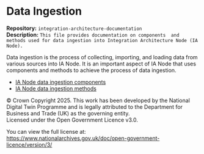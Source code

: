 # Data Ingestion

**Repository:** `integration-architecture-documentation`  
**Description:** `This file provides documentation on components  and methods used for data ingestion into Integration Architecture Node (IA Node).`  
<!-- SPDX-License-Identifier: OGL-UK-3.0 -->

Data ingestion is the process of collecting, importing, and loading data from various sources into IA Node. It is an important aspect of IA Node that uses components and methods to achieve the process of data ingestion. 
- [IA Node data ingestion components](data-ingestion-components.md) 
- [IA Node data ingestion methods](data-ingestion-methods.md) 



© Crown Copyright 2025. This work has been developed by the National Digital Twin Programme and is legally attributed to the Department for Business and Trade (UK) as the governing entity.  
Licensed under the Open Government Licence v3.0.  

You can view the full license at:  
https://www.nationalarchives.gov.uk/doc/open-government-licence/version/3/
